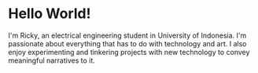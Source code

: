 # Hello World!
I'm Ricky, an electrical engineering student in University of Indonesia. I'm passionate about everything that has to do with technology and art. I  also enjoy experimenting and tinkering projects with new technology to convey meaningful narratives to it.
